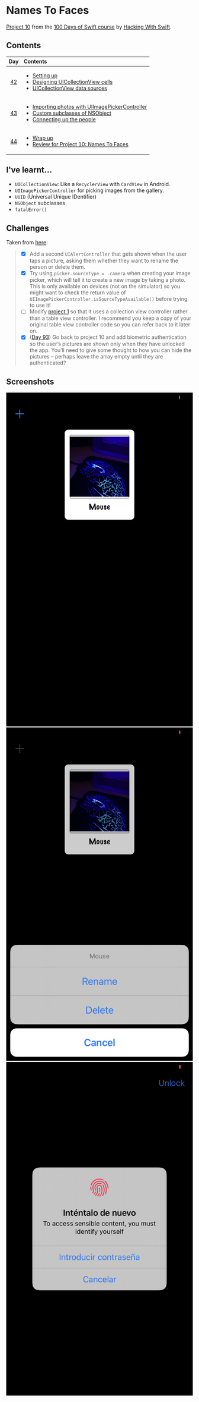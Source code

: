# Names To Faces

[Project 10](https://www.hackingwithswift.com/read/10/overview) from the [100 Days of Swift course](https://www.hackingwithswift.com/100) by [Hacking With Swift](https://www.hackingwithswift.com/).

## Contents

|                      Day                      | Contents                                                                                                                                                                                                                                                                         |
|:---------------------------------------------:|:---------------------------------------------------------------------------------------------------------------------------------------------------------------------------------------------------------------------------------------------------------------------------------|
| [42](https://www.hackingwithswift.com/100/42) | <ul><li>[Setting up](https://www.hackingwithswift.com/read/10/1/setting-up)</li><li>[Designing UICollectionView cells](https://www.hackingwithswift.com/read/10/2)</li><li>[UICollectionView data sources](https://www.hackingwithswift.com/read/10/3)</li></ul>                 |
| [43](https://www.hackingwithswift.com/100/43) | <ul><li>[Importing photos with UIImagePickerController](https://www.hackingwithswift.com/read/10/4)</li><li>[Custom subclasses of NSObject](https://www.hackingwithswift.com/read/10/5)</li><li>[Connecting up the people](https://www.hackingwithswift.com/read/10/6)</li></ul> | 
| [44](https://www.hackingwithswift.com/100/44) | <ul><li>[Wrap up](https://www.hackingwithswift.com/read/10/7/wrap-up)</li><li>[Review for Project 10: Names To Faces](https://www.hackingwithswift.com/review/hws/project-10-names-to-faces)</li></ul>                                                                           |

## I've learnt...

- `UICollectionView`: Like a `RecyclerView` with `CardView` in Android.
- `UIImagePickerController` for picking images from the gallery.
- `UUID` (Universal Unique IDentifier)
- `NSObject` subclasses
- `fatalError()`

## Challenges

Taken from [here](https://www.hackingwithswift.com/read/10/7/wrap-up):

>- [x] Add a second `UIAlertController` that gets shown when the user taps a picture, asking them whether they want to rename the person or delete them.
>- [x] Try using `picker.sourceType = .camera` when creating your image picker, which will tell it to create a new image by taking a photo. This is only available on devices (not on the simulator) so you might want to check the return value of `UIImagePickerController.isSourceTypeAvailable()` before trying to use it!
>- [ ] Modify [project 1](https://github.com/HenestrosaConH/100-days-of-swift/tree/main/Courses/01-StormViewer) so that it uses a collection view controller rather than a table view controller. I recommend you keep a copy of your original table view controller code so you can refer back to it later on.
>- [x] ([Day 93](https://www.hackingwithswift.com/read/28/5/wrap-up)) Go back to project 10 and add biometric authentication so the user’s pictures are shown only when they have unlocked the app. You’ll need to give some thought to how you can hide the pictures – perhaps leave the array empty until they are authenticated?

## Screenshots

![Most recent screen](./Screenshots/1.png)
![Top rated screen](./Screenshots/2.png)
![Day 93 challenge](./Screenshots/3.png)